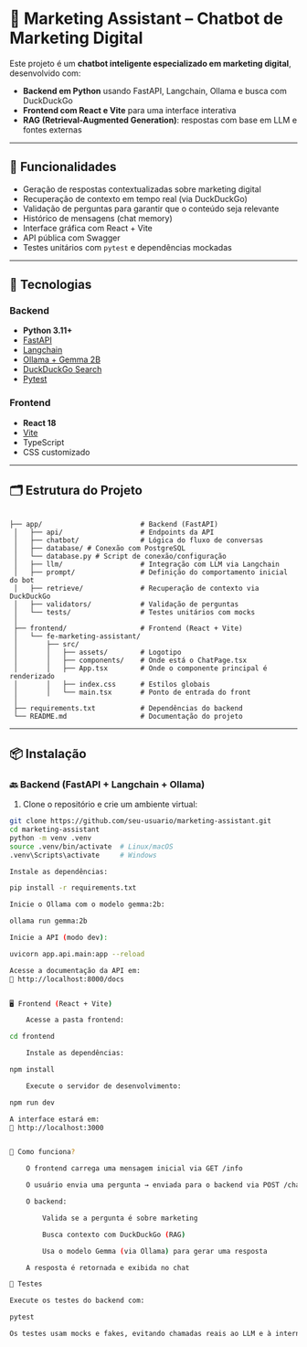 # 🤖 Marketing Assistant – Chatbot de Marketing Digital

Este projeto é um **chatbot inteligente especializado em marketing digital**, desenvolvido com:

- **Backend em Python** usando FastAPI, Langchain, Ollama e busca com DuckDuckGo
- **Frontend com React e Vite** para uma interface interativa
- **RAG (Retrieval-Augmented Generation)**: respostas com base em LLM e fontes externas

---

## 🧠 Funcionalidades

- Geração de respostas contextualizadas sobre marketing digital
- Recuperação de contexto em tempo real (via DuckDuckGo)
- Validação de perguntas para garantir que o conteúdo seja relevante
- Histórico de mensagens (chat memory)
- Interface gráfica com React + Vite
- API pública com Swagger
- Testes unitários com `pytest` e dependências mockadas

---

## 🧰 Tecnologias

### Backend

- **Python 3.11+**
- [FastAPI](https://fastapi.tiangolo.com/)
- [Langchain](https://www.langchain.com/)
- [Ollama + Gemma 2B](https://ollama.com/library/gemma:2b)
- [DuckDuckGo Search](https://pypi.org/project/duckduckgo-search/)
- [Pytest](https://docs.pytest.org/)

### Frontend

- **React 18**
- [Vite](https://vitejs.dev/)
- TypeScript
- CSS customizado

---

## 🗂 Estrutura do Projeto

```

├── app/                        # Backend (FastAPI)
 │   ├── api/                   # Endpoints da API
 │   ├── chatbot/               # Lógica do fluxo de conversas
 │   ├── database/ # Conexão com PostgreSQL
 │   └── database.py # Script de conexão/configuração
 │   ├── llm/                   # Integração com LLM via Langchain
 │   ├── prompt/                # Definição do comportamento inicial do bot
 │   ├── retrieve/              # Recuperação de contexto via DuckDuckGo
 │   ├── validators/            # Validação de perguntas
 │   └── tests/                 # Testes unitários com mocks
 │
 ├── frontend/                  # Frontend (React + Vite)
 │   └── fe-marketing-assistant/
 │       ├── src/
 │       │   ├── assets/        # Logotipo
 │       │   ├── components/    # Onde está o ChatPage.tsx
 │       │   ├── App.tsx        # Onde o componente principal é renderizado
 │       │   ├── index.css      # Estilos globais
 │       │   └── main.tsx       # Ponto de entrada do front
 │
 ├── requirements.txt           # Dependências do backend
 └── README.md                  # Documentação do projeto
 ```

---

## 📦 Instalação

### 🔙 Backend (FastAPI + Langchain + Ollama)

1. Clone o repositório e crie um ambiente virtual:

```bash
git clone https://github.com/seu-usuario/marketing-assistant.git
cd marketing-assistant
python -m venv .venv
source .venv/bin/activate  # Linux/macOS
.venv\Scripts\activate     # Windows

Instale as dependências:

pip install -r requirements.txt

Inicie o Ollama com o modelo gemma:2b:

ollama run gemma:2b

Inicie a API (modo dev):

uvicorn app.api.main:app --reload

Acesse a documentação da API em:
📍 http://localhost:8000/docs


🖥️ Frontend (React + Vite)

    Acesse a pasta frontend:

cd frontend

    Instale as dependências:

npm install

    Execute o servidor de desenvolvimento:

npm run dev

A interface estará em:
📍 http://localhost:3000


💬 Como funciona?

    O frontend carrega uma mensagem inicial via GET /info

    O usuário envia uma pergunta → enviada para o backend via POST /chat

    O backend:

        Valida se a pergunta é sobre marketing

        Busca contexto com DuckDuckGo (RAG)

        Usa o modelo Gemma (via Ollama) para gerar uma resposta

    A resposta é retornada e exibida no chat

🧪 Testes

Execute os testes do backend com:

pytest

Os testes usam mocks e fakes, evitando chamadas reais ao LLM e à internet.
